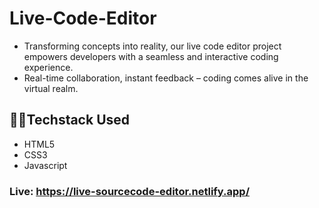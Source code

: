 # Live-Code-Editor
- Transforming concepts into reality, our live code editor project empowers developers with a seamless and interactive coding experience.
- Real-time collaboration, instant feedback – coding comes alive in the virtual realm.
## 👩‍💻Techstack Used
- HTML5
- CSS3
- Javascript
### <p>Live: <a href="https://live-sourcecode-editor.netlify.app/">https://live-sourcecode-editor.netlify.app/</a></p>

